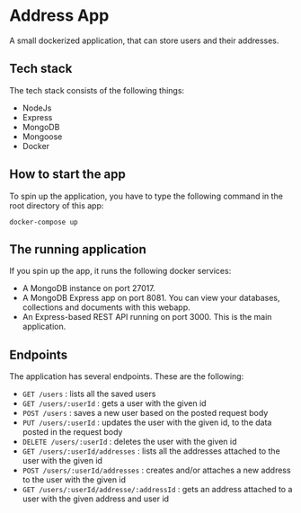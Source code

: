 # Address App
A small dockerized application, that can store users and their addresses.

## Tech stack
The tech stack consists of the following things:
* NodeJs
* Express
* MongoDB
* Mongoose
* Docker

## How to start the app
To spin up the application, you have to type the following command in the root directory of this app:
```
docker-compose up
```

## The running application
If you spin up the app, it runs the following docker services:
* A MongoDB instance on port 27017.
* A MongoDB Express app on port 8081. You can view your databases, collections and documents with this webapp.
* An Express-based REST API running on port 3000. This is the main application.

## Endpoints
The application has several endpoints. These are the following:
* `GET /users` : lists all the saved users
* `GET /users/:userId` : gets a user with the given id
* `POST /users` : saves a new user based on the posted request body
* `PUT /users/:userId` : updates the user with the given id, to the data posted in the request body
* `DELETE /users/:userId` : deletes the user with the given id
* `GET /users/:userId/addresses` : lists all the addresses attached to the user with the given id
* `POST /users/:userId/addresses` : creates and/or attaches a new address to the user with the given id
* `GET /users/:userId/addresse/:addressId` : gets an address attached to a user with the given address and user id